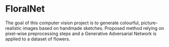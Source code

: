 # FloralNet

The goal of this computer vision project is to generate colourful, picture-realistic images based on handmade sketches. Proposed method relying on pixel-wise preprocessing steps and a Generative Adversarial Network is applied to a dataset of flowers.

